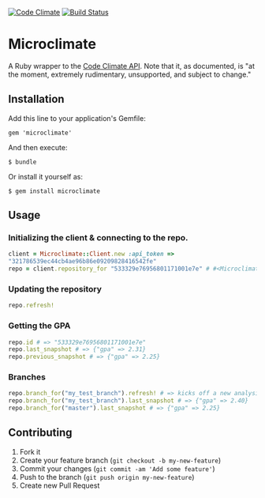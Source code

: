 [![Code
Climate](https://codeclimate.com/github/andrewhao/microclimate.png)](https://codeclimate.com/github/andrewhao/microclimate)
[![Build
Status](https://travis-ci.org/andrewhao/microclimate.svg)](https://travis-ci.org/andrewhao/microclimate)

# Microclimate

A Ruby wrapper to the [Code Climate
API](https://codeclimate.com/docs/api). Note that it, as documented, is
"at the moment, extremely rudimentary, unsupported, and subject to
change."

## Installation

Add this line to your application's Gemfile:

    gem 'microclimate'

And then execute:

    $ bundle

Or install it yourself as:

    $ gem install microclimate

## Usage

### Initializing the client & connecting to the repo.

```ruby
client = Microclimate::Client.new :api_token =>
"321786539ec44cb4ae96b86e09209828416542fe"
repo = client.repository_for "533329e76956801171001e7e" # #<Microclimate::Repository:0x007f9764730548
```

### Updating the repository

```ruby
repo.refresh!
```

### Getting the GPA

```ruby
repo.id # => "533329e76956801171001e7e"
repo.last_snapshot # => {"gpa" => 2.31}
repo.previous_snapshot # => {"gpa" => 2.25}
```

### Branches

```ruby
repo.branch_for("my_test_branch").refresh! # => kicks off a new analysis of the branch.
repo.branch_for("my_test_branch").last_snapshot # => {"gpa" => 2.40}
repo.branch_for("master").last_snapshot # => {"gpa" => 2.25}
```

## Contributing

1. Fork it
2. Create your feature branch (`git checkout -b my-new-feature`)
3. Commit your changes (`git commit -am 'Add some feature'`)
4. Push to the branch (`git push origin my-new-feature`)
5. Create new Pull Request
